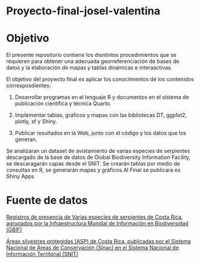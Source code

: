 # Proyecto-final-josel-valentina

# Objetivo
El presente repositorio contiene los disntintos procedimientos que se requieren para obtener una adecuada georreferenciación de bases de datos y la elaboración de mapas y tablas dinámicas e interaactivas.

El objetivo del proywcto final es aplicar los conocimientos de los contenidos corresposdientes:

1.  Desarrollar programas en el lenguaje R y documentos en el sistema de publicación científica y técnica Quarto.

2.  Implementar tablas, gráficos y mapas con las bibliotecas DT, ggplot2, plotly, sf y Shiny.

3.  Publicar resultados en la Web, junto con el código y los datos que los generan.

Se analizaran un dataset de avistamiento de varias especies de serpientes descargado de la base de datos de Global Biodiversity Information Facility, se descaragarán capas desde el SNIT. Se crearán tablas por medio de consultas en R, se generarán mapas y gráficos.Al Final se publicara es Shiny Apps

# Fuente de datos

[Registros de presencia de Varias especies de serpientes de Costa Rica, agrupados por la Infraestructura Mundial de Información en Biodiversidad (GBIF)](https://www.gbif.org/occurrence/download/0196891-220831081235567)

[Áreas silvestres protegidas (ASP) de Costa Rica, publicadas por el Sistema Nacional de Áreas de Conservación (Sinac) en el Sistema Nacional de Información Territorial (SNIT)](https://www.snitcr.go.cr/ico_servicios_ogc_info?k=bm9kbzo6NDA=&nombre=SINAC)
